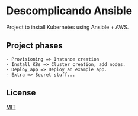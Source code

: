 # Descomplicando Ansible

Project to install Kubernetes using Ansible + AWS.

## Project phases
```
- Provisioning => Instance creation
- Install K8s => Cluster creation, add nodes.
- Deploy_app => Deploy an example app.
- Extra => Secret stuff...
```
## License
[MIT](https://choosealicense.com/licenses/mit/)
